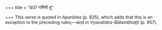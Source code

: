 +++
title = "407 गर्भिणी तु"

+++
This verse is quoted in *Aparārka* (p. 835), which adds that this is an
exception to the preceding rules;—aṇd in *Vyavahāra-Bālambhaṭṭī* (p.
957).


